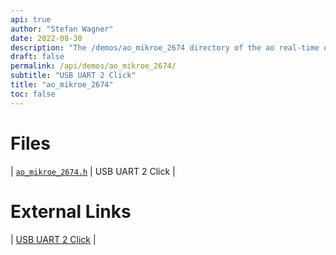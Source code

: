 ```yaml
---
api: true
author: "Stefan Wagner"
date: 2022-08-30
description: "The /demos/ao_mikroe_2674 directory of the ao real-time operating system."
draft: false
permalink: /api/demos/ao_mikroe_2674/ 
subtitle: "USB UART 2 Click"
title: "ao_mikroe_2674"
toc: false
---
```


# Files

| [`ao_mikroe_2674.h`](ao_mikroe_2674.h.md) | USB UART 2 Click |

# External Links

| [USB UART 2 Click](https://www.mikroe.com/usb-uart-2-click) |
